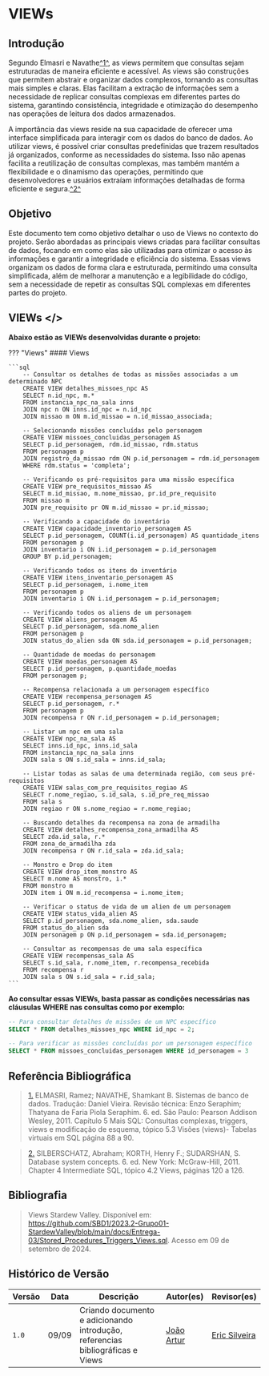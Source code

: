 # VIEWs

## <a>Introdução</a>

Segundo Elmasri e Navathe<a id="anchor_1" href="#REF1">^1^</a>, as views permitem que consultas sejam estruturadas de maneira eficiente e acessível. As views são construções que permitem abstrair e organizar dados complexos, tornando as consultas mais simples e claras. Elas facilitam a extração de informações sem a necessidade de replicar consultas complexas em diferentes partes do sistema, garantindo consistência, integridade e otimização do desempenho nas operações de leitura dos dados armazenados.

A importância das views reside na sua capacidade de oferecer uma interface simplificada para interagir com os dados do banco de dados. Ao utilizar views, é possível criar consultas predefinidas que trazem resultados já organizados, conforme as necessidades do sistema. Isso não apenas facilita a reutilização de consultas complexas, mas também mantém a flexibilidade e o dinamismo das operações, permitindo que desenvolvedores e usuários extraíam informações detalhadas de forma eficiente e segura.<a id="anchor_2" href="#REF2">^2^</a>


## <a>Objetivo</a>

Este documento tem como objetivo detalhar o uso de Views no contexto do projeto. Serão abordadas as principais views criadas para facilitar consultas de dados, focando em como elas são utilizadas para otimizar o acesso às informações e garantir a integridade e eficiência do sistema. Essas views organizam os dados de forma clara e estruturada, permitindo uma consulta simplificada, além de melhorar a manutenção e a legibilidade do código, sem a necessidade de repetir as consultas SQL complexas em diferentes partes do projeto.

## <a> VIEWs </>

**Abaixo estão as VIEWs desenvolvidas durante o projeto:**

??? "Views"
    #### Views

    ```sql
        -- Consultar os detalhes de todas as missões associadas a um determinado NPC
        CREATE VIEW detalhes_missoes_npc AS
        SELECT n.id_npc, m.*
        FROM instancia_npc_na_sala inns 
        JOIN npc n ON inns.id_npc = n.id_npc
        JOIN missao m ON m.id_missao = n.id_missao_associada;

        -- Selecionando missões concluídas pelo personagem
        CREATE VIEW missoes_concluidas_personagem AS
        SELECT p.id_personagem, rdm.id_missao, rdm.status
        FROM personagem p
        JOIN registro_da_missao rdm ON p.id_personagem = rdm.id_personagem
        WHERE rdm.status = 'completa';

        -- Verificando os pré-requisitos para uma missão específica
        CREATE VIEW pre_requisitos_missao AS
        SELECT m.id_missao, m.nome_missao, pr.id_pre_requisito 
        FROM missao m
        JOIN pre_requisito pr ON m.id_missao = pr.id_missao;

        -- Verificando a capacidade do inventário
        CREATE VIEW capacidade_inventario_personagem AS
        SELECT p.id_personagem, COUNT(i.id_personagem) AS quantidade_itens
        FROM personagem p
        JOIN inventario i ON i.id_personagem = p.id_personagem
        GROUP BY p.id_personagem;

        -- Verificando todos os itens do inventário
        CREATE VIEW itens_inventario_personagem AS
        SELECT p.id_personagem, i.nome_item 
        FROM personagem p
        JOIN inventario i ON i.id_personagem = p.id_personagem;

        -- Verificando todos os aliens de um personagem
        CREATE VIEW aliens_personagem AS
        SELECT p.id_personagem, sda.nome_alien
        FROM personagem p
        JOIN status_do_alien sda ON sda.id_personagem = p.id_personagem;

        -- Quantidade de moedas do personagem
        CREATE VIEW moedas_personagem AS
        SELECT p.id_personagem, p.quantidade_moedas
        FROM personagem p;

        -- Recompensa relacionada a um personagem específico
        CREATE VIEW recompensa_personagem AS
        SELECT p.id_personagem, r.*
        FROM personagem p
        JOIN recompensa r ON r.id_personagem = p.id_personagem;

        -- Listar um npc em uma sala
        CREATE VIEW npc_na_sala AS
        SELECT inns.id_npc, inns.id_sala
        FROM instancia_npc_na_sala inns
        JOIN sala s ON s.id_sala = inns.id_sala;

        -- Listar todas as salas de uma determinada região, com seus pré-requisitos
        CREATE VIEW salas_com_pre_requisitos_regiao AS
        SELECT r.nome_regiao, s.id_sala, s.id_pre_req_missao
        FROM sala s
        JOIN regiao r ON s.nome_regiao = r.nome_regiao;

        -- Buscando detalhes da recompensa na zona de armadilha
        CREATE VIEW detalhes_recompensa_zona_armadilha AS
        SELECT zda.id_sala, r.*
        FROM zona_de_armadilha zda
        JOIN recompensa r ON r.id_sala = zda.id_sala;

        -- Monstro e Drop do item
        CREATE VIEW drop_item_monstro AS
        SELECT m.nome AS monstro, i.*
        FROM monstro m 
        JOIN item i ON m.id_recompensa = i.nome_item;

        -- Verificar o status de vida de um alien de um personagem
        CREATE VIEW status_vida_alien AS
        SELECT p.id_personagem, sda.nome_alien, sda.saude
        FROM status_do_alien sda
        JOIN personagem p ON p.id_personagem = sda.id_personagem;

        -- Consultar as recompensas de uma sala específica
        CREATE VIEW recompensas_sala AS
        SELECT s.id_sala, r.nome_item, r.recompensa_recebida
        FROM recompensa r
        JOIN sala s ON s.id_sala = r.id_sala;
    ```

**Ao consultar essas VIEWs, basta passar as condições necessárias nas cláusulas WHERE nas consultas como por exemplo:**

```sql
-- Para consultar detalhes de missões de um NPC específico
SELECT * FROM detalhes_missoes_npc WHERE id_npc = 2;

-- Para verificar as missões concluídas por um personagem específico
SELECT * FROM missoes_concluidas_personagem WHERE id_personagem = 3
```

## <a>Referência Bibliográfica</a>

> <a id="REF1" href="#anchor_1">1.</a> ELMASRI, Ramez; NAVATHE, Shamkant B. Sistemas de banco de dados. Tradução: Daniel Vieira. Revisão técnica: Enzo Seraphim; Thatyana de Faria Piola Seraphim. 6. ed. São Paulo: Pearson Addison Wesley, 2011. Capítulo 5 Mais SQL: Consultas complexas, triggers, views e modificação de esquema, tópico 5.3 Visões (views)- Tabelas virtuais em SQL página 88 a 90.

> <a id="REF2" href="#anchor_2">2.</a> SILBERSCHATZ, Abraham; KORTH, Henry F.; SUDARSHAN, S. Database system concepts. 6. ed. New York: McGraw-Hill, 2011. Chapter 4 Intermediate SQL, tópico 4.2 Views, páginas 120 a 126.

## <a>Bibliografia</a>

> Views Stardew Valley. Disponível em: <https://github.com/SBD1/2023.2-Grupo01-StardewValley/blob/main/docs/Entrega-03/Stored_Procedures_Triggers_Views.sql>. Acesso em 09 de setembro de 2024.

## <a>Histórico de Versão</a>

| Versão| Data | Descrição  | Autor(es)  | Revisor(es) |
| ----- |----- | ---------- | ---------- | ----------- | 
| `1.0` | 09/09 | Criando documento e adicionando introdução, referencias bibliográficas e Views| [João Artur](https://github.com/joao-artl) | [Eric Silveira](https://github.com/ericbky)|
